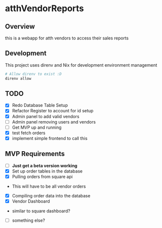 # atthVendorReports
## Overview
this is a webapp for atth vendors to access their sales reports

## Development
This project uses direnv and Nix for development environment management
```sh
# Allow direnv to exist :D
direnv allow
```

## TODO
- [x] Redo Database Table Setup
- [x] Refactor Register to account for id setup
- [x] Admin panel to add valid vendors
- [ ] Admin panel removing users and vendors
- [ ] Get MVP up and running
- [x] test fetch orders
 - [x] implement simple frontend to call this

## MVP Requirements
- [ ] **Just get a beta version working**
- [x] Set up order tables in the database
- [x] Pulling orders from square api
 - This will have to be all vendor orders
- [x] Compiling order data into the database
- [x] Vendor Dashboard
 - similar to square dashboard?
- [ ] something else?